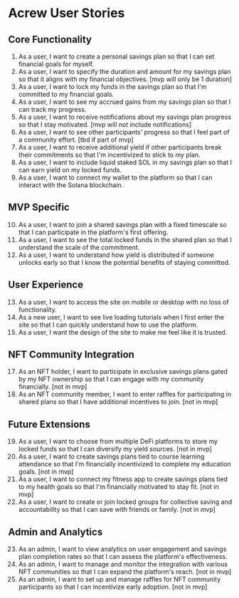 # Acrew User Stories

## Core Functionality

1. As a user, I want to create a personal savings plan so that I can set financial goals for myself.
2. As a user, I want to specify the duration and amount for my savings plan so that it aligns with my financial objectives. [mvp will only be 1 duration]
3. As a user, I want to lock my funds in the savings plan so that I'm committed to my financial goals.
4. As a user, I want to see my accrued gains from my savings plan so that I can track my progress.
5. As a user, I want to receive notifications about my savings plan progress so that I stay motivated. [mvp will not include notifications]
6. As a user, I want to see other participants' progress so that I feel part of a community effort. [tbd if part of mvp]
7. As a user, I want to receive additional yield if other participants break their commitments so that I'm incentivized to stick to my plan.
8. As a user, I want to include liquid staked SOL in my savings plan so that I can earn yield on my locked funds.
9. As a user, I want to connect my wallet to the platform so that I can interact with the Solana blockchain.

## MVP Specific

10. As a user, I want to join a shared savings plan with a fixed timescale so that I can participate in the platform's first offering.
11. As a user, I want to see the total locked funds in the shared plan so that I understand the scale of the commitment.
12. As a user, I want to understand how yield is distributed if someone unlocks early so that I know the potential benefits of staying committed.

## User Experience

13. As a user, I want to access the site on mobile or desktop with no loss of functionality.
14. As a new user, I want to see live loading tutorials when I first enter the site so that I can quickly understand how to use the platform.
15. As a user, I want the design of the site to make me feel like it is trusted.

## NFT Community Integration

17. As an NFT holder, I want to participate in exclusive savings plans gated by my NFT ownership so that I can engage with my community financially. [not in mvp]
18. As an NFT community member, I want to enter raffles for participating in shared plans so that I have additional incentives to join. [not in mvp]

## Future Extensions

19. As a user, I want to choose from multiple DeFi platforms to store my locked funds so that I can diversify my yield sources. [not in mvp]
20. As a user, I want to create savings plans tied to course learning attendance so that I'm financially incentivized to complete my education goals. [not in mvp]
21. As a user, I want to connect my fitness app to create savings plans tied to my health goals so that I'm financially motivated to stay fit. [not in mvp]
22. As a user, I want to create or join locked groups for collective saving and accountability so that I can save with friends or family. [not in mvp]

## Admin and Analytics

23. As an admin, I want to view analytics on user engagement and savings plan completion rates so that I can assess the platform's effectiveness.
24. As an admin, I want to manage and monitor the integration with various NFT communities so that I can expand the platform's reach. [not in mvp]
25. As an admin, I want to set up and manage raffles for NFT community participants so that I can incentivize early adoption. [not in mvp]

